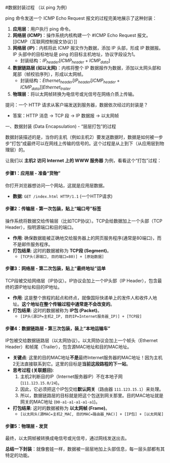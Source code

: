 #数据封装过程 （以 ping 为例）

ping 命令发送一个 ICMP Echo Request 报文的过程完美地展示了这种封装：

1.  **应用层**：用户执行 ping 命令。
2.  **网络层 (ICMP)**：操作系统内核构建一个 #ICMP Echo Request 报文。[[ICMP（互联网控制报文协议）]]
3.  **网络层 (IP)**：内核将此 ICMP 报文作为数据，添加 IP 头部，形成 IP 数据报。IP 头部中的目标地址是 ping 的目标主机地址，协议字段设为1。
    *   封装结构：$IP_{header} [ ICMP_{header} + ICMP_{data} ]$
4.  **数据链路层 (如以太网)**：内核将整个 IP 数据报作为数据，添加以太网头部和尾部（帧校验序列），形成以太网帧。
    *   封装结构：$Ethernet_{header} [ IP_{header} [ ICMP_{header} + ICMP_{data} ] ] Ethernet_{trailer}$
5.  **物理层**：将以太网帧转换为电信号或光信号在网络介质上传输。

提问：一个 HTTP 请求从客户端发送到服务器，数据依次经过的封装是？
*   答案：HTTP 消息 -> TCP 段 -> IP 数据报 -> 以太网帧


 一、数据封装 (Data Encapsulation) - “层层打包”的过程

数据封装描述的是，当你的主机（例如主机2）要发送数据时，数据是如何被一步步“打包”成最终可以在网线上传输的信号的。这个过程是从上到下（从应用层到物理层）的。

让我们以 **主机2 访问 Internet 上的 WWW 服务器** 为例，看看这个“打包”过程：

#### 步骤1：应用层 - 准备“货物”
你打开浏览器想访问一个网站，这就是应用层数据。
*   **数据**: `GET /index.html HTTP/1.1` (一个HTTP请求)

#### 步骤2：传输层 - 第一次包装，贴上“端口号”标签
操作系统将数据交给传输层（比如TCP协议）。TCP会给数据加上一个头部（TCP Header），指明源端口和目的端口。
*   **作用**: 确保数据能被正确地交给服务器上的网页服务程序(通常是80端口)，而不是邮件服务程序。
*   **打包结果**: 这时的数据被称为 **TCP段 (Segment)**。
    *   `[TCP头(源端口, 目的端口=80)] + [原始数据]`

#### 步骤3：网络层 - 第二次包装，贴上“最终地址”运单
TCP段被交给网络层（IP协议）。IP协议会加上一个IP头部（IP Header），包含最终的源IP地址和目的IP地址。
*   **作用**: 这是整个旅程的起点和终点，就像国际快递单上的发件人和收件人地址。**这个地址在整个传输过程中通常是不会改变的**。
*   **打包结果**: 这时的数据被称为 **IP包 (Packet)**。
    *   `[IP头(源IP=主机2_IP, 目的IP=Internet服务器_IP)] + [TCP段]`

#### 步骤4：数据链路层 - 第三次包装，装上“本地运输车”
IP包被交给数据链路层（以太网协议）。以太网协议会加上一个帧头（Ethernet Header）和帧尾（Trailer），包含源MAC地址和目的MAC地址。
*   **关键点**: 这里的目的MAC地址**不是**最终Internet服务器的MAC地址！因为主机2无法直接联系到它。这里的目标是**当前这段路程的下一站**。
*   **思考过程 (关联题目)**:
    1.  主机2判断目的IP（Internet服务器IP）不在本地子网 (`111.123.15.0/24`)。
    2.  因此，它必须把这个IP包交给**默认网关**（路由器 `111.123.15.1`）来处理。
    3.  所以，数据链路层的目标就是把这个包送到网关那里。目的MAC地址就是网关的MAC地址 (`00-a1-a1-a1-a1-a1`)。
*   **打包结果**: 这时的数据被称为 **以太网帧 (Frame)**。
    *   `[以太网头(源MAC=主机2_MAC, 目的MAC=路由器_MAC)] + [IP包] + [以太网尾]`

#### 步骤5：物理层 - 发货
最终，以太网帧被转换成电信号或光信号，通过网线发送出去。

**总结一下封装**：就像套娃一样，数据被一层层地加上头部信息，每一层头部都有其特定的功能。

